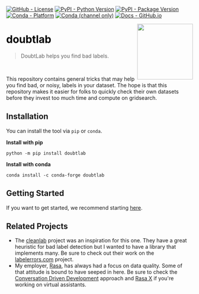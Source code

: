 <!--- BADGES: START --->
[![GitHub - License](https://img.shields.io/github/license/koaning/doubtlab?logo=github&style=flat&color=green)][#github-license]
[![PyPI - Python Version](https://img.shields.io/pypi/pyversions/doubtlab?logo=pypi&style=flat&color=blue)][#pypi-package]
[![PyPI - Package Version](https://img.shields.io/pypi/v/doubtlab?logo=pypi&style=flat&color=orange)][#pypi-package]
[![Conda - Platform](https://img.shields.io/conda/pn/conda-forge/doubtlab?logo=anaconda&style=flat)][#conda-forge-package]
[![Conda (channel only)](https://img.shields.io/conda/vn/conda-forge/doubtlab?logo=anaconda&style=flat&color=orange)][#conda-forge-package]
[![Docs - GitHub.io](https://img.shields.io/static/v1?logo=github&style=flat&color=pink&label=docs&message=doubtlab)][#docs-package]


[#github-license]: https://github.com/koaning/doubtlab/blob/main/LICENSE
[#pypi-package]: https://pypi.org/project/doubtlab/
[#conda-forge-package]: https://anaconda.org/conda-forge/doubtlab
[#docs-package]: https://koaning.github.io/doubtlab/
<!--- BADGES: END --->

<img src="doubt.png" width=150 height=150 align="right">

<b><h1 style="color:black;">doubtlab</h1></b>

> DoubtLab helps you find bad labels.

<br>

This repository contains general tricks that may help you find bad, or noisy, labels in your dataset. The hope is that this repository makes it easier for folks to quickly check their own datasets before they invest too much time and compute on gridsearch.

## Installation


You can install the tool via `pip` or `conda`.

**Install with pip**

```
python -m pip install doubtlab
```

**Install with conda**

```
conda install -c conda-forge doubtlab
```

## Getting Started

If you want to get started, we recommend starting [here](./quickstart/).

## Related Projects

- The [cleanlab](https://github.com/cleanlab/cleanlab) project was an inspiration for this one. They have a great heuristic for bad label detection but I wanted to have a library that implements many. Be sure to check out their work on the [labelerrors.com](https://labelerrors.com) project.
- My employer, [Rasa](https://rasa.com/), has always had a focus on data quality. Some of that attitude is bound to have seeped in here. Be sure to check the [Conversation Driven Development](https://rasa.com/docs/rasa/conversation-driven-development/) approach and [Rasa X](https://rasa.com/docs/rasa-x/) if you're working on virtual assistants.
